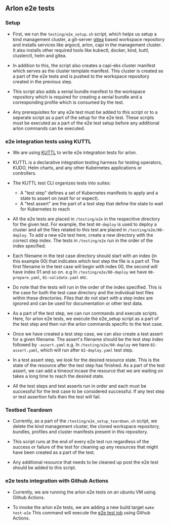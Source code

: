 ## Arlon e2e tests

### Setup

- First, we run the `testing/e2e_setup.sh` script, which helps us setup a kind management cluster, a git-server [gitea](https://gitea.io/en-us) based workspace repository and installs services like argocd, arlon, capi in the management cluster. It also installs other required tools like kubectl, docker, kind, kuttl, clusterctl, helm and gitea.
  
- In addition to this, the script also creates a capi-eks cluster manifest which serves as the cluster template manifest. This cluster is created as a part of the e2e tests and is pushed to the workspace repository created in the previous step.
  
- This script also adds a  xenial bundle manifest to the workspace repository which is required for creating a xenial bundle and a corresponding profile which is consumed by the test.

- Any prerequisites for any e2e test must be added to this script or to a seperate script as a part of the setup for the e2e test. These scripts must be executed as a part of the e2e test setup before any additional arlon commands can be executed.

### e2e integration tests using KUTTL

- We are using [KUTTL](https://kuttl.dev/) to write e2e integration tests for arlon.

- KUTTL is a declarative integration testing harness for testing operators, KUDO, Helm charts, and any other Kubernetes applications or controllers.

- The KUTTL test CLI organizes tests into suites:
  - A "test step" defines a set of Kubernetes manifests to apply and a state to assert on (wait for or expect).
  - A "test assert" are the part of a test step that define the state to wait for Kubernetes to reach
  
- All the e2e tests are placed in `/testing/e2e` in the respecitive directory for the given test. For example, the test `00-deploy` is used to deploy a cluster and all the files related to this test are placed in `/testing/e2e/00-deploy`. To add a new e2e test here, create a new directory with the correct step index. The tests in `/testing/e2e` run in the order of the index specified.

- Each filename in the test case directory should start with an index (in this example 00) that indicates which test step the file is a part of. The first filename in the test case will begin with index 00, the second will have index 01 and so on. e.g In `/testing/e2e/00-deploy` we have `00-prepare.yaml`, `01-validate.yaml` etc.

- Do note that the tests will run in the order of the index specified. This is the case for both the test case directory and the individual test files within these directories. Files that do not start with a step index are ignored and can be used for documentation or other test data.

- As a part of the test step, we can run commands and execute scripts. Here, for arlon e2e tests, we execute the e2e_setup script as a part of the test step and then run the arlon commands specific to the test case.

- Once we have created a test step case, we can also create a test assert for a given filename. The assert's filename should be the test step index followed by `-assert.yaml` e.g. In `/testing/e2e/00-deploy` we have `02-assert.yaml`, which will run after `02-deploy.yaml` test step.

- In a test assert step, we look for the desired resource state. This is the state of the resource after the test step has finished. As a part of the test assert, we can add a timeout incase the resource that we are waiting on takes a long time to reach the desired state.

- All the test steps and test asserts run in order and each must be successful for the test case to be considered successful. If any test step or test assertion fails then the test will fail.

### Testbed Teardown

- Currently, as a part of the `/testing/e2e_setup_teardown.sh` script, we delete the kind management cluster, the cloned workspace repository, bundles, profiles and cluster manifests present in this repository.

- This script runs at the end of every e2e test run regardless of the success or failure of the test for cleaning up any resources that might have been created as a part of the test.

- Any additional resource that needs to be cleaned up post the e2e test should be added to this script.

### e2e tests integration with Github Actions

- Currently, we are running the arlon e2e tests on an ubuntu VM using Github Actions.

- To invoke the arlon e2e tests, we are adding a new build target `make test-e2e` This command will execute the [e2e test job](https://github.com/arlonproj/arlon/blob/main/.github/workflows/e2e.yaml) using Github Actions.
